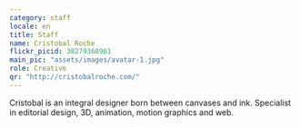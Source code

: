 ```yaml
---
category: staff
locale: en
title: Staff
name: Cristobal Roche
flickr_picid: 38279360961
main_pic: "assets/images/avatar-1.jpg"
role: Creative
qr: "http://cristobalroche.com/"
---
```


Cristobal is an integral designer
born between canvases and ink.
Specialist in editorial design, 3D,
animation, motion graphics and web.
